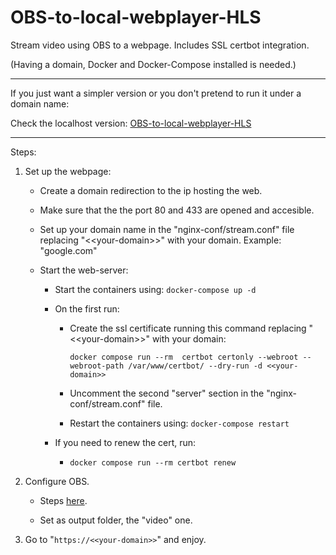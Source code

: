 # OBS-to-local-webplayer-HLS
Stream video using OBS to a webpage. Includes SSL certbot integration.

(Having a domain, Docker and Docker-Compose installed is needed.)

---

If you just want a simpler version or you don't pretend to run it under a domain name:

Check the localhost version: [OBS-to-local-webplayer-HLS](https://github.com/Pablotesan/OBS-to-local-webplayer-HLS)

---

Steps:
1. Set up the webpage:

    - Create a domain redirection to the ip hosting the web.

    - Make sure that the the port 80 and 433 are opened and accesible.

    - Set up your domain name in the "nginx-conf/stream.conf" file replacing "<\<your-domain\>>" with your domain. Example: "google.com"

    - Start the web-server:

        - Start the containers using: ```docker-compose up -d```

        - On the first run:

            - Create the ssl certificate running this command replacing "<\<your-domain\>>" with your domain:

                ```docker compose run --rm  certbot certonly --webroot --webroot-path /var/www/certbot/ --dry-run -d <<your-domain>>```

            - Uncomment the second "server" section in the "nginx-conf/stream.conf" file.

            - Restart the containers using: ```docker-compose restart```

        - If you need to renew the cert, run:

            - ```docker compose run --rm certbot renew```

      

2. Configure OBS. 
    - Steps [here](https://obsproject.com/forum/resources/how-to-do-hls-streaming-in-obs-open-broadcast-studio.945/).

    - Set as output folder, the "video" one.

3. Go to "```https://<<your-domain>>```" and enjoy.
